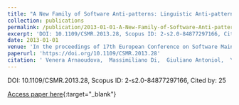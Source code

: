 ```yaml
---
title: "A New Family of Software Anti-patterns: Linguistic Anti-patterns"
collection: publications
permalink: /publication/2013-01-01-A-New-Family-of-Software-Anti-patterns-Linguistic-Anti-patterns
excerpt: 'DOI: 10.1109/CSMR.2013.28, Scopus ID: 2-s2.0-84877297166, Cited by: 25'
date: 2013-01-01
venue: 'In the proceedings of 17th European Conference on Software Maintenance and Reengineering, CSMR 2013, Genova, Italy, March 5-8, 2013'
paperurl: 'https://doi.org/10.1109/CSMR.2013.28'
citation: ' Venera Arnaoudova,  Massimiliano Di,  Giuliano Antoniol,  Yann{-}Ga{\&quot;{e}}l Gu{\&apos;{e}}h{\&apos;{e}}neuc, &quot;A New Family of Software Anti-patterns: Linguistic Anti-patterns.&quot; In the proceedings of 17th European Conference on Software Maintenance and Reengineering, CSMR 2013, Genova, Italy, March 5-8, 2013, 2013.'
---
```

DOI: 10.1109/CSMR.2013.28, Scopus ID: 2-s2.0-84877297166, Cited by: 25

[Access paper here](https://doi.org/10.1109/CSMR.2013.28){:target="_blank"}

